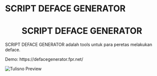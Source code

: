 # SCRIPT DEFACE GENERATOR
<h1 align="center">SCRIPT DEFACE GENERATOR</h1>

<p>
 SCRIPT DEFACE GENERATOR adalah tools untuk para peretas melakukan deface.
</p>
Demo: https://defacegenerator.fpr.net/
<br>

![Tulisno Preview](https://i.ibb.co.com/2hPxxV9/bno.png)
